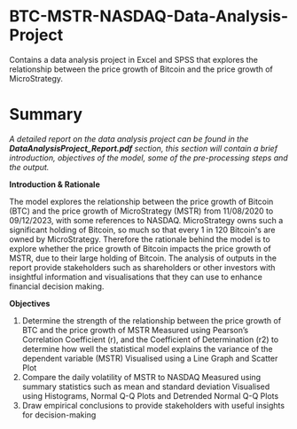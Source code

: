 # BTC-MSTR-NASDAQ-Data-Analysis-Project
Contains a data analysis project in Excel and SPSS that explores the relationship between the price growth of Bitcoin and the price growth of MicroStrategy.

# Summary
_A detailed report on the data analysis project can be found in the **DataAnalysisProject_Report.pdf** section, this section will contain a brief introduction, objectives of the model, some of the pre-processing steps and the output._

**Introduction & Rationale**

The model explores the relationship between the price growth of Bitcoin (BTC) and the price growth of MicroStrategy (MSTR) from 11/08/2020 to 09/12/2023, with some references to NASDAQ. MicroStrategy owns such a significant holding of Bitcoin, so much so that every 1 in 120 Bitcoin's are owned by MicroStrategy. Therefore the rationale behind the model is to explore whether the price growth of Bitcoin impacts the price growth of MSTR, due to their large holding of Bitcoin. The analysis of outputs in the report provide stakeholders such as shareholders or other investors with insightful information and visualisations that they can use to enhance financial decision making.

**Objectives**

1. Determine the strength of the relationship between the price growth of BTC and the price growth of MSTR
   Measured using Pearson’s Correlation Coefficient (r), and the Coefficient of Determination (r2) to determine how well the statistical model explains the variance of the dependent variable (MSTR) 
   Visualised using a Line Graph and Scatter Plot
3. Compare the daily volatility of MSTR to NASDAQ
   Measured using summary statistics such as mean and standard deviation
   Visualised using Histograms, Normal Q-Q Plots and Detrended Normal Q-Q Plots
4. Draw empirical conclusions to provide stakeholders with useful insights for decision-making 

